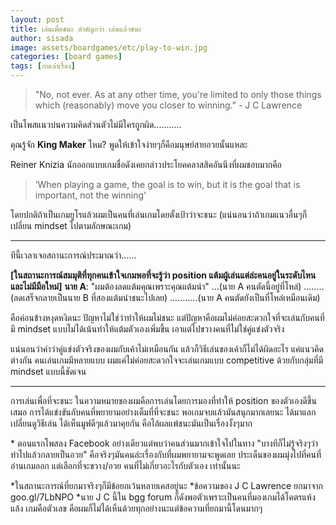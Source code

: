 ```yaml
---
layout: post
title: เล่นเพื่อชนะ สำคัญกว่า เล่นแล้วชนะ
author: sisada
image: assets/boardgames/etc/play-to-win.jpg
categories: [board games]
tags: [กบเล่าเรื่อง]
---
```

>"No, not ever. As at any other time, you're limited to only those things which (reasonably) move you closer to winning." - J C Lawrence


เป็นโพสแนวบ่นความคิดส่วนตัวไม่มีใครถูกผิด...........

คุณรู้จัก **King Maker** ไหม? พูดให้เข้าใจง่ายๆก็คือมนุษย์สายอวยนั้นแหละ

Reiner Knizia นักออกแบบเกมชื่อดังเคยกล่าวประโยคคลาสสิคอันนึงที่ผมชอบมากคือ
>‘When playing a game, the goal is to win, but it is the goal that is important, not the winning’


โดยปกติถ้าเป็นเกมยูโรแล้วผมเป็นคนที่เล่นเกมโดยตั้งเป้าว่าจะชนะ (แน่นอนว่าถ้าเกมแนวอื่นๆก็เปลี่ยน mindset ไปตามลักษณะเกม)



---



ทีนี้เวลาเจอสถานะการณ์ประมาณว่า......

**[ในสถานะการณ์สมมุติที่ทุกคนเข้าใจเกมพอที่จะรู้ว่า position แต้มผู้เล่นแต่ล่ะคนอยู่ในระดับไหน และไม่มีมือใหม่]**
**นาย A**: "ผมต้องลดแต้มคุณเพราะคุณแต้มนำ"
...(นาย A คนตัดนี้อยู่ที่โหล่)
........(ลดเสร็จกลายเป็นนาย B ที่สองแต้มนำชนะไปเลย)
...........(นาย A คนตัดยังเป็นที่โหล่เหมือนเดิม)

คือค่อนข้างหงุดหงิดนะ ปัญหาไม่ใช่ว่าทำให้ผมไม่ชนะ แต่ปัญหาคือผมไม่ค่อยสะดวกใจที่จะเล่นกับคนที่มี mindset แบบไม่ได้เน้นทำให้แต้มตัวเองเพิ่มขึ้น เอาแต่ไปขวางคนที่ไม่ใช่คู่แข่งตัวจริง

แน่นอนว่าคำว่าคู่แข่งตัวจริงของผมกับเค้าไม่เหมือนกัน แล้วก็วิธีเล่นของเค้าก็ไม่ได้ผิดอะไร แค่แนวคิดต่างกัน คนเล่นเกมมีหลายแบบ ผมแค่ไม่ค่อยสะดวกใจจะเล่นเกมแบบ competitive ด้วยกับกลุ่มที่มี mindset แบบนี้ชัดเจน



---



การเล่นเพื่อที่จะชนะ ในความหมายของผมคือการเล่นโดยการมองที่ทำให้ position ของตัวเองดีขึ้นเสมอ การได้แข่งขันกับคนที่พยายามอย่างเต็มที่ที่จะชนะ พอเกมจบแล้วมันสนุกมากเลยนะ ได้มาแลกเปลี่ยนดูวิธีเล่น ได้เห็นมูฟดีๆแล้วมาคุยกัน คือไอ้ผลแพ้ชนะมันเป็นเรื่องงั้งๆมาก

\* ตอนแรกโพสลง Facebook อย่างเดียวแต่พบว่าคนส่วนมากเข้าใจไปในทาง "บางทีก็ไม่รู้จริงๆว่าทำไปแล้วกลายเป็นอวย" คือจริงๆมันคนล่ะเรื่องกับที่ผมพยายามจะพูดเลย ประเด็นของผมมุ่งไปที่คนที่อ่านเกมออก แต่เลือกที่จะขวาง/อวย คนที่ไม่เกี่ยวอะไรกับตัวเอง เท่านั้นนะ

\*ในสถานะการณ์ที่ยกมาจริงๆก็มีข้อยกเว้นหลายเคสอยู่นะ
\*ข้อความของ J C Lawrence ยกมาจาก goo.gl/7LbNPO
\*นาย J C นี้ใน bgg forum ก็ดังพอตัวเพราะเป็นคนที่มองเกมได้โคตรแห้งแล้ง เกมคือตัวเลข คือผมก็ไม่ได้เห็นด้วยทุกอย่างนะแต่ข้อความที่ยกมานี้โดนมากๆ